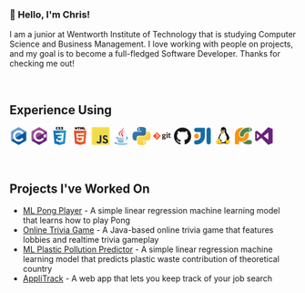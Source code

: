 ### 👋 Hello, I'm Chris!
I am a junior at Wentworth Institute of Technology that is studying Computer Science and Business Management. I love working with people on projects, and my goal is to become a full-fledged Software Developer. Thanks for checking me out!

<br />

## Experience Using
![C](images/c.png)
![C#](images/csharp.png)
![CSS3](images/css3.png)
![HTML5](images/html5.png)
![JavaScript](images/javascript.png)
![Java](images/java.png)
![Python](images/python.png)
![Git](images/git.png)
![GitHub](images/github.png)
![IntelliJ](images/intellij.png)
![Linux](images/linux.png)
![PyCharm](images/pycharm.png)
![VSCode](images/visualstudio.png)

<br />

## Projects I've Worked On
- [ML Pong Player][pongplayer] - A simple linear regression machine learning model that learns how to play Pong
- [Online Trivia Game][triviaduel] - A Java-based online trivia game that features lobbies and realtime trivia gameplay
- [ML Plastic Pollution Predictor][plasticpredictor] - A simple linear regression machine learning model that predicts plastic waste contribution of theoretical country
- [AppliTrack][applitrack] - A web app that lets you keep track of your job search




[pongplayer]: https://github.com/dentremontcatwit/pongplayer
[triviaduel]: https://github.com/madeiragatwit/TriviaDuelProject
[plasticpredictor]: https://github.com/dentremontcatwit/plasticpollution
[applitrack]: https://github.com/dentremontcatwit/AppliTrack

